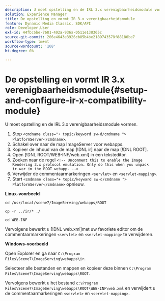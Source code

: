 ```yaml
---
description: U moet opstelling en de IRL 3.x verenigbaarheidsmodule vormen.
solution: Experience Manager
title: De opstelling en vormt IR 3.x verenigbaarheidsmodule
feature: Dynamic Media Classic, SDK/API
role: Developer,User
exl-id: 44fbc6be-7681-402a-936a-0511e138365c
source-git-commit: 206e4643e3926cb85b4be2189743578f88180be7
workflow-type: tm+mt
source-wordcount: '108'
ht-degree: 0%

---
```


# De opstelling en vormt IR 3.x verenigbaarheidsmodule{#setup-and-configure-ir-x-compatibility-module}

U moet opstelling en de IRL 3.x verenigbaarheidsmodule vormen.

1. Stop `<cmdname class="+ topic/keyword sw-d/cmdname ">  PlatformServer</cmdname>`.
1. Schakel over naar de map ImageServer voor webapps.
1. Kopieer de inhoud van de map [!DNL ir] naar de map [!DNL ROOT].
1. Open [!DNL ROOT/WEB-INF/web.xml] in een teksteditor.
1. Zoeken naar de regel `<!-- Uncomment this to enable the Image Rendering 3.x protocol emulation. Only do this when you unpack ir.war in the ROOT webapp. -->`
1. Verwijder de commentaarmarkeringen `<servlet>` en `<servlet-mapping>`.
1. Start `<cmdname class="+ topic/keyword sw-d/cmdname ">  PlatformServer</cmdname>` opnieuw.

**Linux-voorbeeld**

`cd /usr/local/scene7/ImageServing/webapps/ROOT`

`cp -r ../ir/* ./`

`cd WEB-INF`

Vervolgens bewerkt u [!DNL web.xml]met uw favoriete editor om de commentaarmarkeringen `<servlet>` en `<servlet-mapping>` te verwijderen.

**Windows-voorbeeld**

Open Explorer en ga naar `C:\Program Files\Scene7\ImageServing\webapps\ir`.

Selecteer alle bestanden en mappen en kopieer deze binnen `C:\Program Files\Scene7\ImageServing\webapps\ROOT`.

Vervolgens bewerkt u het bestand `c:\Program Files\Scene7\ImageServing\webapps\ROOT\WEB-INF\web.xml` en verwijdert u de commentaarmarkeringen `<servlet>` en `<servlet-mapping>`.
